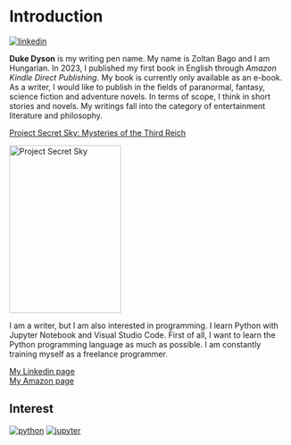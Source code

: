 <h1>Introduction</h1>

[![linkedin](https://img.shields.io/badge/Zoltan_Bago-LinkedIn-blue)](https://www.linkedin.com/in/zoltan-bago/)

<p><b>Duke Dyson</b> is my writing pen name. My name is Zoltan Bago and I am Hungarian. In 2023, I published my first book in English through <i>Amazon Kindle Direct Publishing</i>. My book is currently only available as an e-book. As a writer, I would like to publish in the fields of paranormal, fantasy, science fiction and adventure novels. In terms of scope, I think in short stories and novels. My writings fall into the category of entertainment literature and philosophy.</p>

<a href="https://www.amazon.com/dp/B0BWV988XH">Project Secret Sky: Mysteries of the Third Reich</a>

<img src="https://m.media-amazon.com/images/I/618FsNnK-GL._UX800_.jpg" width="200" height="300" alt="Project Secret Sky">

<p> I am a writer, but I am also interested in programming. I learn Python with Jupyter Notebook and Visual Studio Code. First of all, I want to learn the Python programming language as much as possible. I am constantly training myself as a freelance programmer.</p>

<a href="https://www.linkedin.com/in/zoltan-bago/">My Linkedin page</a><br>
<a href="https://www.amazon.com/stores/Duke-Dyson/author/B0BWWDRBJ8?ref=ap_rdr&store_ref=ap_rdr&isDramIntegrated=true&shoppingPortalEnabled=true">My Amazon page</a>

<h2>Interest</h2>

[![python](https://img.shields.io/badge/Python-language-blue)](https://python.org/) [![jupyter](https://img.shields.io/badge/Jupyter%20Notebook-web%20app-orange)](https://jupyter.org/) 

<!---
ZoltanBago/ZoltanBago is a ✨ special ✨ repository because its `README.md` (this file) appears on your GitHub profile.
You can click the Preview link to take a look at your changes.
--->
